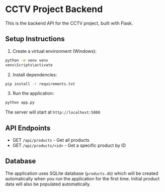 # CCTV Project Backend

This is the backend API for the CCTV project, built with Flask.

## Setup Instructions

1. Create a virtual environment (Windows):
```bash
python -m venv venv
venv\Scripts\activate
```

2. Install dependencies:
```bash
pip install -r requirements.txt
```

3. Run the application:
```bash
python app.py
```

The server will start at `http://localhost:5000`

## API Endpoints

- GET `/api/products` - Get all products
- GET `/api/products/<id>` - Get a specific product by ID

## Database

The application uses SQLite database (`products.db`) which will be created automatically when you run the application for the first time. Initial product data will also be populated automatically.

